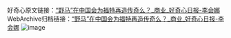 好奇心原文链接：[“野马”在中国会为福特再造传奇么？_商业_好奇心日报-李会娜](https://www.qdaily.com/articles/5458.html)
WebArchive归档链接：[“野马”在中国会为福特再造传奇么？_商业_好奇心日报-李会娜](http://web.archive.org/web/20190623164821/https://www.qdaily.com/articles/5458.html)
![image](http://ww3.sinaimg.cn/large/007d5XDply1g3wh8xkr0sj30u0682qv5)